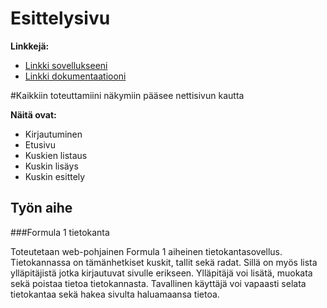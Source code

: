# Esittelysivu

**Linkkejä:**

* [Linkki sovellukseeni](http://tokito.users.cs.helsinki.fi/f1_database/)
* [Linkki dokumentaatiooni](https://github.com/ConstantKrieg/Tsoha-Bootstrap/blob/master/doc/dokumentaatio.pdf)

#Kaikkiin toteuttamiini näkymiin pääsee nettisivun kautta

**Näitä ovat:**

- Kirjautuminen
- Etusivu
- Kuskien listaus
- Kuskin lisäys
- Kuskin esittely



## Työn aihe

###Formula 1 tietokanta

Toteutetaan web-pohjainen Formula 1 aiheinen tietokantasovellus. Tietokannassa on tämänhetkiset kuskit, tallit sekä radat. Sillä on myös lista ylläpitäjistä jotka kirjautuvat sivulle erikseen. Ylläpitäjä voi lisätä, muokata sekä poistaa tietoa tietokannasta. Tavallinen käyttäjä voi vapaasti selata tietokantaa sekä hakea sivulta haluamaansa tietoa.

